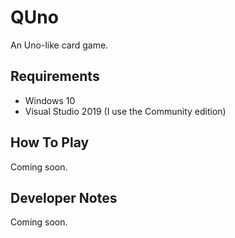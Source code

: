 # QUno

An Uno-like card game.

## Requirements

* Windows 10
* Visual Studio 2019 (I use the Community edition)

## How To Play

Coming soon.

## Developer Notes

Coming soon.
